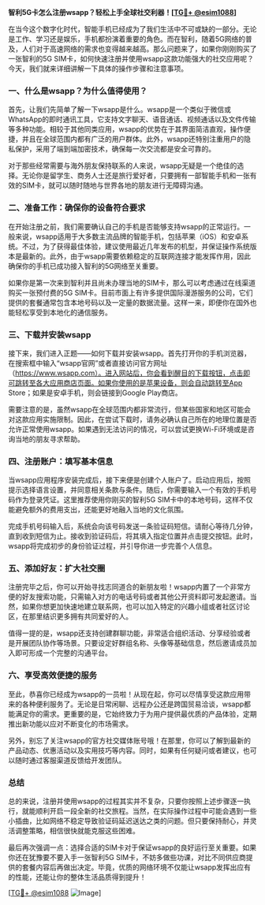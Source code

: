 **智利5G卡怎么注册wsapp？轻松上手全球社交利器！[[TG💪+ @esim1088](https://t.me/s/esim1088)]**

在当今这个数字化时代，智能手机已经成为了我们生活中不可或缺的一部分。无论是工作、学习还是娱乐，手机都扮演着重要的角色。而在智利，随着5G网络的普及，人们对于高速网络的需求也变得越来越高。那么问题来了，如果你刚刚购买了一张智利的5G SIM卡，如何快速注册并使用wsapp这款功能强大的社交应用呢？今天，我们就来详细讲解一下具体的操作步骤和注意事项。

### 一、什么是wsapp？为什么值得使用？

首先，让我们先简单了解一下wsapp是什么。wsapp是一个类似于微信或WhatsApp的即时通讯工具，它支持文字聊天、语音通话、视频通话以及文件传输等多种功能。相较于其他同类应用，wsapp的优势在于其界面简洁直观，操作便捷，并且在全球范围内都有广泛的用户群体。此外，wsapp还特别注重用户的隐私保护，采用了端到端加密技术，确保每一次交流都是安全可靠的。

对于那些经常需要与海外朋友保持联系的人来说，wsapp无疑是一个绝佳的选择。无论你是留学生、商务人士还是旅行爱好者，只要拥有一部智能手机和一张有效的SIM卡，就可以随时随地与世界各地的朋友进行无障碍沟通。

### 二、准备工作：确保你的设备符合要求

在开始注册之前，我们需要确认自己的手机是否能够支持wsapp的正常运行。一般来说，wsapp适用于大多数主流品牌的智能手机，包括苹果（iOS）和安卓系统。不过，为了获得最佳体验，建议使用最近几年发布的机型，并保证操作系统版本是最新的。此外，由于wsapp需要依赖稳定的互联网连接才能发挥作用，因此确保你的手机已成功接入智利的5G网络至关重要。

如果你是第一次来到智利并且尚未办理当地的SIM卡，那么可以考虑通过在线渠道购买一张预付费的5G SIM卡。目前市面上有许多提供国际漫游服务的公司，它们提供的套餐通常包含本地号码以及一定量的数据流量。这样一来，即便你在国外也能轻松享受到本地化的通信服务。

### 三、下载并安装wsapp

接下来，我们进入正题——如何下载并安装wsapp。首先打开你的手机浏览器，在搜索框中输入“wsapp官网”或者直接访问官方网址（https://www.wsapp.com）。进入网站后，你会看到醒目的下载按钮，点击即可跳转至各大应用商店页面。如果你使用的是苹果设备，则会自动跳转至App Store；如果是安卓手机，则会链接到Google Play商店。

需要注意的是，虽然wsapp在全球范围内都非常流行，但某些国家和地区可能会对这款应用实施限制。因此，在尝试下载时，请务必确认自己所在的地理位置是否允许正常使用wsapp。如果遇到无法访问的情况，可以尝试更换Wi-Fi环境或是咨询当地的朋友寻求帮助。

### 四、注册账户：填写基本信息

当wsapp应用程序安装完成后，接下来便是创建个人账户了。启动应用后，按照提示选择语言设置，并同意相关条款与条件。随后，你需要输入一个有效的手机号码作为登录凭证。这里推荐使用你刚买的智利5G SIM卡中的本地号码，这样不仅能避免额外的费用支出，还能更好地融入当地的文化氛围。

完成手机号码输入后，系统会向该号码发送一条验证码短信。请耐心等待几分钟，直到收到短信为止。接收到验证码后，将其填入指定位置并点击提交按钮。此时，wsapp将完成初步的身份验证过程，并引导你进一步完善个人信息。

### 五、添加好友：扩大社交圈

注册完毕之后，你可以开始寻找志同道合的新朋友啦！wsapp内置了一个非常方便的好友搜索功能，只需输入对方的电话号码或者其他公开资料即可发起邀请。当然，如果你想更加快速地建立联系网，也可以加入特定的兴趣小组或者社区讨论区，在那里结识更多拥有共同爱好的人。

值得一提的是，wsapp还支持创建群聊功能，非常适合组织活动、分享经验或者是开展团队协作等场景。只要设定好群组名称、头像等基础信息，然后邀请成员加入即可形成一个完整的沟通平台。

### 六、享受高效便捷的服务

至此，恭喜你已经成为wsapp的一员啦！从现在起，你可以尽情享受这款应用带来的各种便利服务了。无论是日常闲聊、远程办公还是跨国贸易洽谈，wsapp都能满足你的需求。更重要的是，它始终致力于为用户提供最优质的产品体验，定期推出新功能以应对不断变化的市场需求。

另外，别忘了关注wsapp的官方社交媒体账号哦！在那里，你可以了解到最新的产品动态、优惠活动以及实用技巧等内容。同时，如果有任何疑问或者建议，也可以随时通过客服渠道反馈给开发团队。

### 总结

总的来说，注册并使用wsapp的过程其实并不复杂，只要你按照上述步骤逐一执行，就能顺利开启一段全新的社交旅程。当然，在实际操作过程中可能会遇到一些小插曲，比如网络不稳定导致验证码延迟送达之类的问题。但只要保持耐心，并灵活调整策略，相信很快就能克服这些困难。

最后再次强调一点：选择合适的SIM卡对于保证wsapp的良好运行至关重要。如果你还在犹豫要不要入手一张智利5G SIM卡，不妨多做些功课，对比不同供应商提供的套餐内容后再做出决定。毕竟，优质的网络环境不仅能让wsapp发挥出应有的性能，还能让你的整体生活品质得到提升！

[[TG💪+ @esim1088](https://t.me/s/esim1088) ![Image](https://i.postimg.cc/4NQfJmqS/Snipaste-2025-05-13-00-14-12.png)]